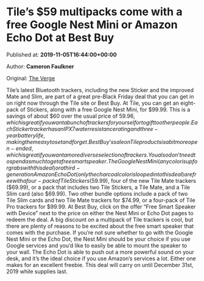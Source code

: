 
# Tile’s $59 multipacks come with a free Google Nest Mini or Amazon Echo Dot at Best Buy

Published at: **2019-11-05T16:44:00+00:00**

Author: **Cameron Faulkner**

Original: [The Verge](https://www.theverge.com/good-deals/2019/11/5/20949648/tile-tracker-sticker-mate-slim-free-smart-speaker-google-nest-mini-amazon-echo-dot-best-buy)

Tile’s latest Bluetooth trackers, including the new Sticker and the improved Mate and Slim, are part of a great pre-Black Friday deal that you can get in on right now through the Tile site or Best Buy.
At Tile, you can get an eight-pack of Stickers, along with a free Google Nest Mini, for $99.99. This is a savings of about $60 over the usual price of $59.96, which is great if you want a bunch of trackers for yourself or to gift to other people. Each Sticker tracker has an IPX7 water resistance rating and three-year battery life, making them easy to set and forget.
Best Buy’s sale on Tile products is a bit more open-ended, which is great if you want a more diverse selection of trackers. You also don’t need to spend as much to get a free smart speaker. The Google Nest Mini (any color is up for grabs with this deal) or a third-generation Amazon Echo Dot (only the charcoal color is looped into this deal) are free with a four-pack of Tile Stickers ($59.99), four of the new Tile Mate trackers ($69.99), or a pack that includes two Tile Stickers, a Tile Mate, and a Tile Slim card (also $69.99). Two other bundle options include a pack of two Tile Slim cards and two Tile Mate trackers for $74.99, or a four-pack of Tile Pro trackers for $99.99.
At Best Buy, click on the offer “Free Smart Speaker with Device” next to the price on either the Nest Mini or Echo Dot pages to redeem the deal.
A big discount on a multipack of Tile trackers is cool, but there are plenty of reasons to be excited about the free smart speaker that comes with the purchase. If you’re not sure whether to go with the Google Nest Mini or the Echo Dot, the Nest Mini should be your choice if you use Google services and you’d like to easily be able to mount the speaker to your wall. The Echo Dot is able to push out a more powerful sound on your desk, and it’s the ideal choice if you use Amazon’s services a lot. Either one makes for an excellent freebie.
This deal will carry on until December 31st, 2019 while supplies last.
